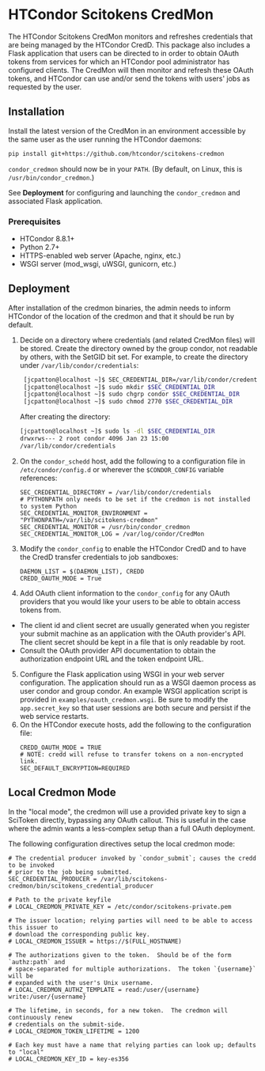 # HTCondor Scitokens CredMon

The HTCondor Scitokens CredMon monitors and refreshes credentials
that are being managed by the HTCondor CredD. This package also
includes a Flask application that users can be directed to in order to
obtain OAuth tokens from services for which an HTCondor pool
administrator has configured clients. The CredMon will then monitor
and refresh these OAuth tokens, and HTCondor can use and/or send the
tokens with users' jobs as requested by the user.

## Installation

Install the latest version of the CredMon in an environment accessible
by the same user as the user running the HTCondor daemons:
```sh
pip install git+https://github.com/htcondor/scitokens-credmon
```

`condor_credmon` should now be in your `PATH`. (By default, on Linux,
this is `/usr/bin/condor_credmon`.)

See **Deployment** for configuring and launching the `condor_credmon`
and associated Flask application.

### Prerequisites

* HTCondor 8.8.1+
* Python 2.7+
* HTTPS-enabled web server (Apache, nginx, etc.)
* WSGI server (mod_wsgi, uWSGI, gunicorn, etc.)

## Deployment

After installation of the credmon binaries, the admin needs to inform HTCondor of
the location of the credmon and that it should be run by default.

1. Decide on a directory where credentials (and related CredMon files)
will be stored. Create the directory owned by the group condor, not
readable by others, with the SetGID bit set. For example, to create
the directory under `/var/lib/condor/credentials`:
    ```sh
     [jcpatton@localhost ~]$ SEC_CREDENTIAL_DIR=/var/lib/condor/credentials
     [jcpatton@localhost ~]$ sudo mkdir $SEC_CREDENTIAL_DIR
     [jcpatton@localhost ~]$ sudo chgrp condor $SEC_CREDENTIAL_DIR
     [jcpatton@localhost ~]$ sudo chmod 2770 $SEC_CREDENTIAL_DIR
    ```
    After creating the directory:
    ```sh
    [jcpatton@localhost ~]$ sudo ls -dl $SEC_CREDENTIAL_DIR
    drwxrws--- 2 root condor 4096 Jan 23 15:00
    /var/lib/condor/credentials
    ```
2. On the `condor_schedd` host, add the following
to a configuration file in `/etc/condor/config.d` or wherever the `$CONDOR_CONFIG` variable
references:
	```
	SEC_CREDENTIAL_DIRECTORY = /var/lib/condor/credentials
    # PYTHONPATH only needs to be set if the credmon is not installed to system Python
    SEC_CREDENTIAL_MONITOR_ENVIRONMENT = "PYTHONPATH=/var/lib/scitokens-credmon"
    SEC_CREDENTIAL_MONITOR = /usr/bin/condor_credmon
    SEC_CREDENTIAL_MONITOR_LOG = /var/log/condor/CredMon
    ```
3. Modify the `condor_config` to enable the HTCondor CredD and to have
the CredD transfer credentials to job sandboxes:
    ```
    DAEMON_LIST = $(DAEMON_LIST), CREDD
    CREDD_OAUTH_MODE = True
    ```
4. Add OAuth client information to the `condor_config` for any OAuth
providers that you would like your users to be able to obtain
access tokens from.
  * The client id and client secret are usually generated when you
  register your submit machine as an application with the
  OAuth provider's API. The client secret should be kept in a file
  that is only readable by root.
  * Consult the OAuth provider API documentation to obtain the
  authorization endpoint URL and the token endpoint URL.
5. Configure the Flask application using WSGI in your web server
configuration. The application should run as a WSGI daemon process
as user condor and group condor. An example WSGI application script
is provided in `examples/oauth_credmon.wsgi`. Be sure to modify the
`app.secret_key` so that user sessions are both secure and persist
if the web service restarts.
6. On the HTCondor execute hosts, add the following to the configuration file:
    ```
    CREDD_OAUTH_MODE = TRUE
    # NOTE: credd will refuse to transfer tokens on a non-encrypted link.
    SEC_DEFAULT_ENCRYPTION=REQUIRED
    ```

Local Credmon Mode
------------------

In the "local mode", the credmon will use a provided private key to sign a SciToken
directly, bypassing any OAuth callout.  This is useful in the case where the admin
wants a less-complex setup than a full OAuth deployment.

The following configuration directives setup the local credmon mode:
```
# The credential producer invoked by `condor_submit`; causes the credd to be invoked
# prior to the job being submitted.
SEC_CREDENTIAL_PRODUCER = /var/lib/scitokens-credmon/bin/scitokens_credential_producer

# Path to the private keyfile
# LOCAL_CREDMON_PRIVATE_KEY = /etc/condor/scitokens-private.pem

# The issuer location; relying parties will need to be able to access this issuer to
# download the corresponding public key.
# LOCAL_CREDMON_ISSUER = https://$(FULL_HOSTNAME)

# The authorizations given to the token.  Should be of the form `authz:path` and
# space-separated for multiple authorizations.  The token `{username}` will be
# expanded with the user's Unix username.
# LOCAL_CREDMON_AUTHZ_TEMPLATE = read:/user/{username} write:/user/{username}

# The lifetime, in seconds, for a new token.  The credmon will continuously renew
# credentials on the submit-side.
# LOCAL_CREDMON_TOKEN_LIFETIME = 1200

# Each key must have a name that relying parties can look up; defaults to "local"
# LOCAL_CREDMON_KEY_ID = key-es356
```
